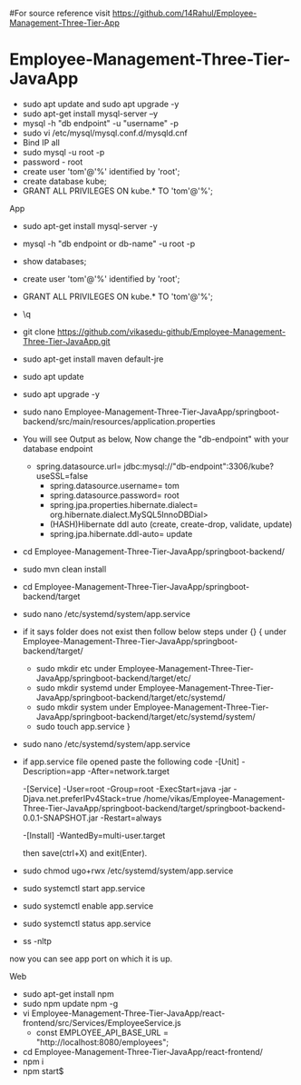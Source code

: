 #For source reference visit https://github.com/14Rahul/Employee-Management-Three-Tier-App
# Employee-Management-Three-Tier-JavaApp

- sudo apt update and sudo apt upgrade -y
- sudo apt-get install mysql-server –y
- mysql -h "db endpoint" -u "username" -p
- sudo vi /etc/mysql/mysql.conf.d/mysqld.cnf
- Bind IP all
- sudo mysql -u root -p
- password - root
- create user 'tom'@'%' identified by 'root';
- create database kube;
- GRANT ALL PRIVILEGES ON kube.* TO 'tom'@'%';

App

- sudo apt-get install mysql-server -y
- mysql -h "db endpoint or db-name" -u root -p
- show databases;
- create user 'tom'@'%' identified by 'root';
- GRANT ALL PRIVILEGES ON kube.* TO 'tom'@'%';
- \q
- git clone https://github.com/vikasedu-github/Employee-Management-Three-Tier-JavaApp.git
- sudo apt-get install maven default-jre
- sudo apt update
- sudo apt upgrade -y
- sudo nano Employee-Management-Three-Tier-JavaApp/springboot-backend/src/main/resources/application.properties
- You will see Output as below, Now change the "db-endpoint" with your database endpoint
	- spring.datasource.url= jdbc:mysql://"db-endpoint":3306/kube?useSSL=false
        - spring.datasource.username= tom
        - spring.datasource.password= root
        - spring.jpa.properties.hibernate.dialect= org.hibernate.dialect.MySQL5InnoDBDial>
        - (HASH)Hibernate ddl auto (create, create-drop, validate, update)
        - spring.jpa.hibernate.ddl-auto= update
- cd Employee-Management-Three-Tier-JavaApp/springboot-backend/
- sudo mvn clean install
- cd Employee-Management-Three-Tier-JavaApp/springboot-backend/target
- sudo nano /etc/systemd/system/app.service
- if it says folder does not exist then follow below steps under {}
{
  under Employee-Management-Three-Tier-JavaApp/springboot-backend/target/
    - sudo mkdir etc
  under Employee-Management-Three-Tier-JavaApp/springboot-backend/target/etc/
    - sudo mkdir systemd
  under Employee-Management-Three-Tier-JavaApp/springboot-backend/target/etc/systemd/
    - sudo mkdir system
  under Employee-Management-Three-Tier-JavaApp/springboot-backend/target/etc/systemd/system/
    - sudo touch app.service
}
- sudo nano /etc/systemd/system/app.service
- if app.service file opened paste the following code
  -[Unit]
  -Description=app
  -After=network.target

  -[Service]
  -User=root
  -Group=root
  -ExecStart=java -jar -Djava.net.preferIPv4Stack=true /home/vikas/Employee-Management-Three-Tier-JavaApp/springboot-backend/target/springboot-backend-0.0.1-SNAPSHOT.jar
  -Restart=always

  -[Install]
  -WantedBy=multi-user.target

  then save(ctrl+X) and exit(Enter).
  
- sudo chmod ugo+rwx /etc/systemd/system/app.service
- sudo systemctl start app.service
- sudo systemctl enable app.service
- sudo systemctl status app.service
- ss -nltp

now you can see app port on which it is up.


Web

- sudo apt-get install npm
- sudo npm update npm -g
- vi Employee-Management-Three-Tier-JavaApp/react-frontend/src/Services/EmployeeService.js
	- const EMPLOYEE_API_BASE_URL = "http://localhost:8080/employees";
- cd Employee-Management-Three-Tier-JavaApp/react-frontend/
- npm i
- npm start$
